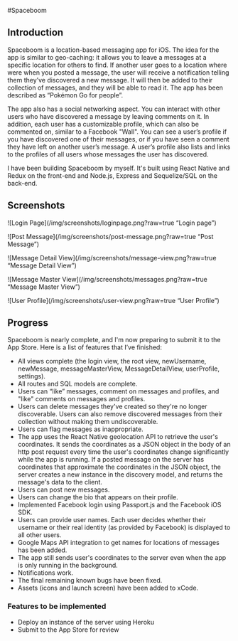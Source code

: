 #Spaceboom

## Introduction
Spaceboom is a location-based messaging app for iOS. The idea for the app is similar to geo-caching: it allows you to leave a messages at a specific location for others to find. If another user goes to a location where were when you posted a message, the user will receive a notification telling them they’ve discovered a new message. It will then be added to their collection of messages, and they will be able to read it. The app has been described as “Pokémon Go for people”.

The app also has a social networking aspect. You can interact with other users who have discovered a message by leaving comments on it. In addition, each user has a customizable profile, which can also be commented on, similar to a Facebook "Wall". You can see a user’s profile if you have discovered one of their messages, or if you have seen a comment they have left on another user’s message. A user’s profile also lists and links to the profiles of all users whose messages the user has discovered.

I have been building Spaceboom by myself. It's built using React Native and Redux on the front-end and Node.js, Express and Sequelize/SQL on the back-end.

## Screenshots

![Login Page](/img/screenshots/loginpage.png?raw=true “Login page”)

![Post Message](/img/screenshots/post-message.png?raw=true “Post Message”)

![Message Detail View](/img/screenshots/message-view.png?raw=true “Message Detail View”)

![Message Master View](/img/screenshots/messages.png?raw=true “Message Master View”)

![User Profile](/img/screenshots/user-view.png?raw=true “User Profile”)

## Progress

Spaceboom is nearly complete, and I'm now preparing to submit it to the App Store. Here is a list of features that I’ve finished:

- All views complete (the login view, the root view, newUsername, newMessage, messageMasterView, MessageDetailView, userProfile, settings).
- All routes and SQL models are complete.
- Users can “like” messages, comment on messages and profiles, and "like" comments on messages and profiles.
- Users can delete messages they've created so they're no longer discoverable. Users can also remove discovered messages from their collection without making them undiscoverable.
- Users can flag messages as inappropriate.
- The app uses the React Native geolocation API to retrieve the user's coordinates. It sends the coordinates as a JSON object in the body of an http post request every time the user's coordinates change significantly while the app is running. If a posted message on the server has coordinates that approximate the coordinates in the JSON object, the server creates a new instance in the discovery model, and returns the message's data to the client.
- Users can post new messages.
- Users can change the bio that appears on their profile.
- Implemented Facebook login using Passport.js and the Facebook iOS SDK.
- Users can provide user names. Each user decides whether their username or their real identity (as provided by Facebook) is displayed to all other users.
- Google Maps API integration to get names for locations of messages has been added.
- The app still sends user's coordinates to the server even when the app is only running in the background.
- Notifications work.
- The final remaining known bugs have been fixed.
- Assets (icons and launch screen) have been added to xCode.

### Features to be implemented
- Deploy an instance of the server using Heroku
- Submit to the App Store for review











